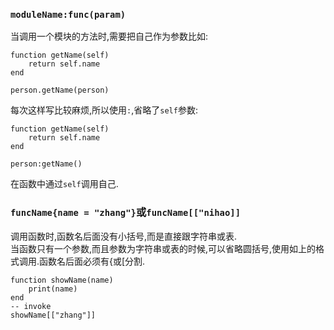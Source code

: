 ### `moduleName:func(param)`
当调用一个模块的方法时,需要把自己作为参数比如:
``` 
function getName(self)
    return self.name
end

person.getName(person)
```
每次这样写比较麻烦,所以使用`:`,省略了`self`参数:
``` 
function getName(self)
    return self.name
end

person:getName()
```
在函数中通过`self`调用自己.
### `funcName{name = "zhang"}`或`funcName[["nihao]]`
调用函数时,函数名后面没有小括号,而是直接跟字符串或表.  
当函数只有一个参数,而且参数为字符串或表的时候,可以省略圆括号,使用如上的格式调用.函数名后面必须有{或[分割.
```
function showName(name)
    print(name)
end
-- invoke
showName[["zhang"]]
```